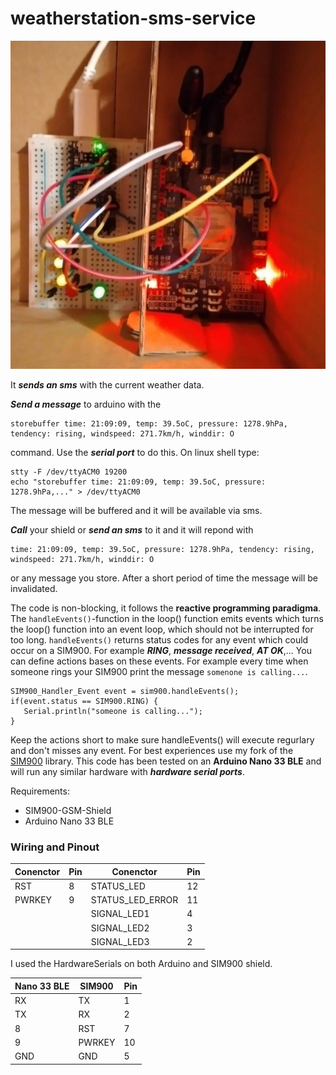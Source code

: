 # weatherstation-sms-service
![arduino_sms_service](https://github.com/lexho/weatherstation-sms-service/blob/main/arduino_sms_service.jpg)

It ***sends an sms*** with the current weather data.

***Send a message*** to arduino with the 
```
storebuffer time: 21:09:09, temp: 39.5oC, pressure: 1278.9hPa, tendency: rising, windspeed: 271.7km/h, winddir: O
```
command.
Use the ***serial port*** to do this.
On linux shell type:  
```
stty -F /dev/ttyACM0 19200
echo "storebuffer time: 21:09:09, temp: 39.5oC, pressure: 1278.9hPa,..." > /dev/ttyACM0
```
The message will be buffered and it will be available via sms.

***Call*** your shield or ***send an sms*** to it and it will repond with 
```
time: 21:09:09, temp: 39.5oC, pressure: 1278.9hPa, tendency: rising, windspeed: 271.7km/h, winddir: O
```
or any message you store. After a short period of time the message will be invalidated.

The code is non-blocking, it follows the **reactive programming paradigma**.
The ```handleEvents()```-function in the loop() function emits events which turns the loop() function into an event loop, which should not be interrupted for too long. ```handleEvents()``` returns status codes for any event which could occur on a SIM900. For example ***RING***, ***message received***, ***AT OK***,... You can define actions bases on these events. For example every time when someone rings your SIM900 print the message ```somenone is calling...```.
```
SIM900_Handler_Event event = sim900.handleEvents();
if(event.status == SIM900.RING) {
   Serial.println("someone is calling...");
}
```
Keep the actions short to make sure handleEvents() will execute regurlary and don't misses any event.
For best experiences use my fork of the [SIM900](https://github.com/lexho/SIM900) library.
This code has been tested on an **Arduino Nano 33 BLE** and will run any similar hardware with ***hardware serial ports***.

Requirements:
* SIM900-GSM-Shield
* Arduino Nano 33 BLE

### Wiring and Pinout
| Conenctor | Pin | Conenctor        | Pin |
| --------- | --- | ---------------- | --- | 
| RST       | 8   | STATUS_LED       | 12  |
| PWRKEY    | 9   | STATUS_LED_ERROR | 11  |
|           |     | SIGNAL_LED1      | 4   |
|           |     | SIGNAL_LED2      | 3   |
|           |     | SIGNAL_LED3      | 2   |

I used the HardwareSerials on both Arduino and SIM900 shield.

| Nano 33 BLE | SIM900 | Pin  |
| ----------- | ------ | ---- |
| RX          | TX     | 1    |
| TX          | RX     | 2    |
| 8           | RST    | 7    |
| 9           | PWRKEY | 10   |
| GND         | GND    | 5    |
